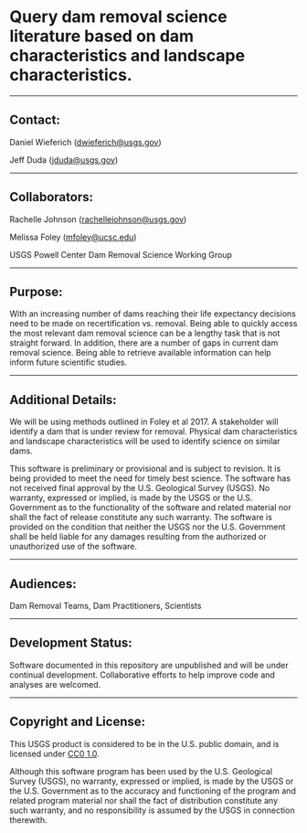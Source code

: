 Query dam removal science literature based on dam characteristics and landscape characteristics.
===============================================================================================================

-----------
Contact:
-----------
Daniel Wieferich (dwieferich@usgs.gov)	

Jeff Duda (jduda@usgs.gov)

-----------
Collaborators:
-----------
Rachelle Johnson (rachellejohnson@usgs.gov)
	
Melissa Foley (mfoley@ucsc.edu)
	
USGS Powell Center Dam Removal Science Working Group


-----------
Purpose:
-----------

With an increasing number of dams reaching their life expectancy decisions need to be made on recertification vs. removal.  Being able to quickly access the most relevant dam removal science can be a lengthy task that is not straight forward.
In addition, there are a number of gaps in current dam removal science.  Being able to retrieve available information can help inform future scientific studies.

-----------
Additional Details:
-----------
We will be using methods outlined in Foley et al 2017.  A stakeholder will identify a dam that is under review for removal.  Physical dam characteristics and landscape characteristics will be used to identify science on similar dams.

This software is preliminary or provisional and is subject to revision. It is being provided to meet the need for timely best science. 
The software has not received final approval by the U.S. Geological Survey (USGS). 
No warranty, expressed or implied, is made by the USGS or the U.S. Government as to the functionality of the software and related material nor shall the fact of release constitute any such warranty. 
The software is provided on the condition that neither the USGS nor the U.S. Government shall be held liable for any damages resulting from the authorized or unauthorized use of the software. 

-----------
Audiences:
-----------
Dam Removal Teams, Dam Practitioners, Scientists


-----------
Development Status:
-------------------
Software documented in this repository are unpublished and will be under continual development.  Collaborative efforts to help improve code and analyses are welcomed.


----------------------
Copyright and License:
---------------------
This USGS product is considered to be in the U.S. public domain, and is licensed under
[CC0 1.0](https://creativecommons.org/publicdomain/zero/1.0/).

Although this software program has been used by the U.S. Geological Survey (USGS), no warranty, expressed or implied,
is made by the USGS or the U.S. Government as to the accuracy and functioning of the program and related program
material nor shall the fact of distribution constitute any such warranty, and no responsibility is assumed by the
USGS in connection therewith.
